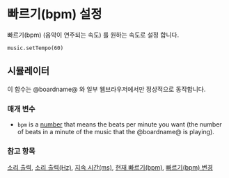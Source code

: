 # 빠르기(bpm) 설정

빠르기(bpm) (음악이 연주되는 속도) 를 원하는 속도로 설정 합니다.

```sig
music.setTempo(60)
```

## 시뮬레이터

이 함수는 @boardname@ 와 일부 웹브라우저에서만 정상적으로 동작합니다.

### 매개 변수

* `bpm` is a [number](/reference/types/number) that means the beats per minute you want (the number of beats in a minute of the music that the @boardname@ is playing).

### 참고 항목

[소리 출력](/reference/music/play-tone), [소리 출력(Hz)](/reference/music/ring-tone), [지속 시간(ms)](/reference/music/rest), [현재 빠르기(bpm)](/reference/music/tempo), [빠르기(bpm) 변경](/reference/music/change-tempo-by)